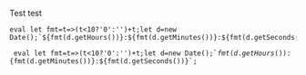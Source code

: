 Test test


````
eval let fmt=t=>(t<10?'0':'')+t;let d=new Date();`${fmt(d.getHours())}:${fmt(d.getMinutes())}:${fmt(d.getSeconds())}`;
````

<code> eval let fmt=t=>(t<10?'0':'')+t;let d=new Date();\`${fmt(d.getHours())}:${fmt(d.getMinutes())}:${fmt(d.getSeconds())}\`;</code>
